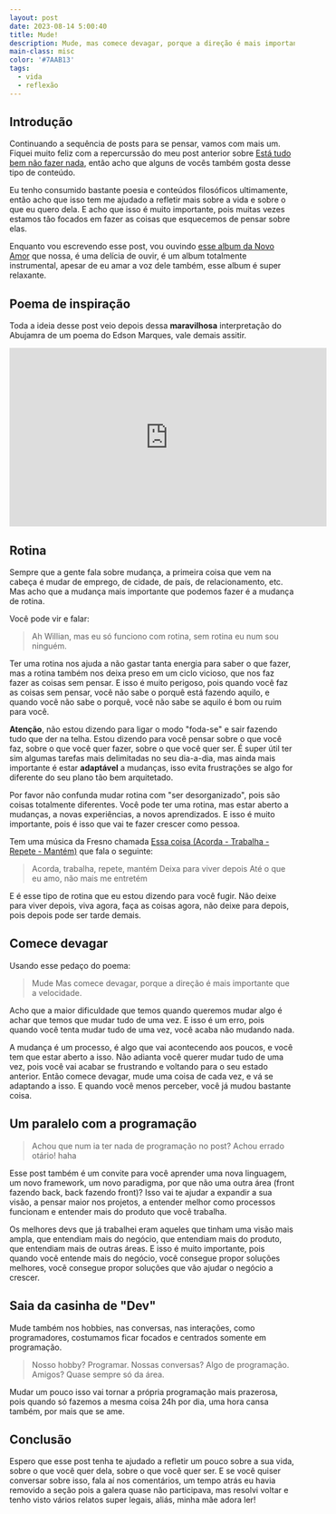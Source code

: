 ```yaml
---
layout: post
date: 2023-08-14 5:00:40
title: Mude!
description: Mude, mas comece devagar, porque a direção é mais importante que a velocidade.
main-class: misc
color: '#7AAB13'
tags:
  - vida
  - reflexão
---
```


## Introdução

Continuando a sequência de posts para se pensar, vamos com mais um. Fiquei muito feliz com a repercurssão do meu post anterior sobre [Está tudo bem não fazer nada](https://willianjusten.com.br/esta-tudo-bem-nao-fazer-nada), então acho que alguns de vocês também gosta desse tipo de conteúdo.

Eu tenho consumido bastante poesia e conteúdos filosóficos ultimamente, então acho que isso tem me ajudado a refletir mais sobre a vida e sobre o que eu quero dela. E acho que isso é muito importante, pois muitas vezes estamos tão focados em fazer as coisas que esquecemos de pensar sobre elas.

Enquanto vou escrevendo esse post, vou ouvindo [esse album da Novo Amor](https://open.spotify.com/album/4s3XMtTEkRyaKTMR8HVGLz?si=h6D4Xw9-SHu9vN43WQgFHA) que nossa, é uma delícia de ouvir, é um album totalmente instrumental, apesar de eu amar a voz dele também, esse album é super relaxante.

## Poema de inspiração

Toda a ideia desse post veio depois dessa **maravilhosa** interpretação do Abujamra de um poema do Edson Marques, vale demais assitir.

<iframe width="560" height="315" src="https://www.youtube.com/embed/A2hk9jtL7WA" title="YouTube video player" frameborder="0" allow="accelerometer; autoplay; clipboard-write; encrypted-media; gyroscope; picture-in-picture; web-share" allowfullscreen></iframe>

## Rotina

Sempre que a gente fala sobre mudança, a primeira coisa que vem na cabeça é mudar de emprego, de cidade, de país, de relacionamento, etc. Mas acho que a mudança mais importante que podemos fazer é a mudança de rotina.

Você pode vir e falar:

> Ah Willian, mas eu só funciono com rotina, sem rotina eu num sou ninguém.

Ter uma rotina nos ajuda a não gastar tanta energia para saber o que fazer, mas a rotina também nos deixa preso em um ciclo vicioso, que nos faz fazer as coisas sem pensar. E isso é muito perigoso, pois quando você faz as coisas sem pensar, você não sabe o porquê está fazendo aquilo, e quando você não sabe o porquê, você não sabe se aquilo é bom ou ruim para você.

**Atenção**, não estou dizendo para ligar o modo "foda-se" e sair fazendo tudo que der na telha. Estou dizendo para você pensar sobre o que você faz, sobre o que você quer fazer, sobre o que você quer ser. É super útil ter sim algumas tarefas mais delimitadas no seu dia-a-dia, mas ainda mais importante é estar **adaptável** a mudanças, isso evita frustrações se algo for diferente do seu plano tão bem arquitetado.

Por favor não confunda mudar rotina com "ser desorganizado", pois são coisas totalmente diferentes. Você pode ter uma rotina, mas estar aberto a mudanças, a novas experiências, a novos aprendizados. E isso é muito importante, pois é isso que vai te fazer crescer como pessoa.

Tem uma música da Fresno chamada [Essa coisa (Acorda - Trabalha - Repete - Mantém)](https://open.spotify.com/track/2IlMh7ELuEi4ptCB2dtwHb?si=3fcbb8a538a34320) que fala o seguinte:

> Acorda, trabalha, repete, mantém
> Deixa para viver depois
> Até o que eu amo, não mais me entretém

E é esse tipo de rotina que eu estou dizendo para você fugir. Não deixe para viver depois, viva agora, faça as coisas agora, não deixe para depois, pois depois pode ser tarde demais.

## Comece devagar

Usando esse pedaço do poema:

> Mude
> Mas comece devagar,
> porque a direção é mais importante
> que a velocidade.

Acho que a maior dificuldade que temos quando queremos mudar algo é achar que temos que mudar tudo de uma vez. E isso é um erro, pois quando você tenta mudar tudo de uma vez, você acaba não mudando nada.

A mudança é um processo, é algo que vai acontecendo aos poucos, e você tem que estar aberto a isso. Não adianta você querer mudar tudo de uma vez, pois você vai acabar se frustrando e voltando para o seu estado anterior. Então comece devagar, mude uma coisa de cada vez, e vá se adaptando a isso. E quando você menos perceber, você já mudou bastante coisa.

## Um paralelo com a programação

> Achou que num ia ter nada de programação no post? Achou errado otário! haha

Esse post também é um convite para você aprender uma nova linguagem, um novo framework, um novo paradigma, por que não uma outra área (front fazendo back, back fazendo front)? Isso vai te ajudar a expandir a sua visão, a pensar maior nos projetos, a entender melhor como processos funcionam e entender mais do produto que você trabalha.

Os melhores devs que já trabalhei eram aqueles que tinham uma visão mais ampla, que entendiam mais do negócio, que entendiam mais do produto, que entendiam mais de outras áreas. E isso é muito importante, pois quando você entende mais do negócio, você consegue propor soluções melhores, você consegue propor soluções que vão ajudar o negócio a crescer.

## Saia da casinha de "Dev"

Mude também nos hobbies, nas conversas, nas interações, como programadores, costumamos ficar focados e centrados somente em programação.

> Nosso hobby? Programar.
> Nossas conversas? Algo de programação.
> Amigos? Quase sempre só da área.

Mudar um pouco isso vai tornar a própria programação mais prazerosa, pois quando só fazemos a mesma coisa 24h por dia, uma hora cansa também, por mais que se ame.

## Conclusão

Espero que esse post tenha te ajudado a refletir um pouco sobre a sua vida, sobre o que você quer dela, sobre o que você quer ser. E se você quiser conversar sobre isso, fala aí nos comentários, um tempo atrás eu havia removido a seção pois a galera quase não participava, mas resolvi voltar e tenho visto vários relatos super legais, aliás, minha mãe adora ler!
